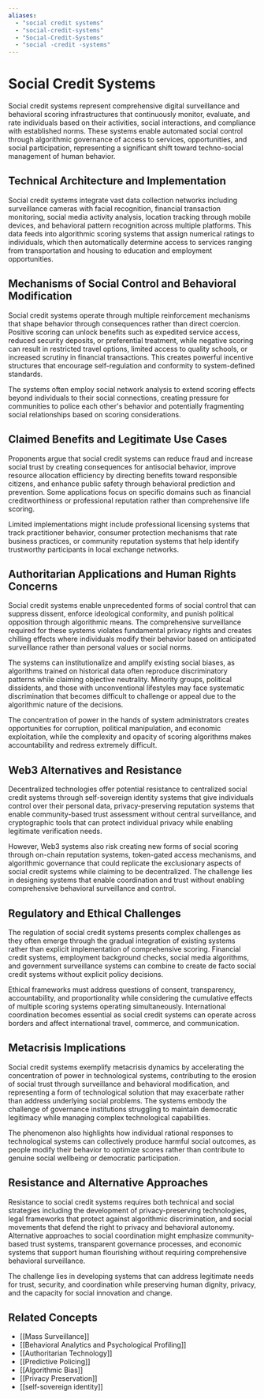 ```yaml
---
aliases:
  - "social credit systems"
  - "social-credit-systems"
  - "Social-Credit-Systems"
  - "social -credit -systems"
---
```


# Social Credit Systems

Social credit systems represent comprehensive digital surveillance and behavioral scoring infrastructures that continuously monitor, evaluate, and rate individuals based on their activities, social interactions, and compliance with established norms. These systems enable automated social control through algorithmic governance of access to services, opportunities, and social participation, representing a significant shift toward techno-social management of human behavior.

## Technical Architecture and Implementation

Social credit systems integrate vast data collection networks including surveillance cameras with facial recognition, financial transaction monitoring, social media activity analysis, location tracking through mobile devices, and behavioral pattern recognition across multiple platforms. This data feeds into algorithmic scoring systems that assign numerical ratings to individuals, which then automatically determine access to services ranging from transportation and housing to education and employment opportunities.

## Mechanisms of Social Control and Behavioral Modification

Social credit systems operate through multiple reinforcement mechanisms that shape behavior through consequences rather than direct coercion. Positive scoring can unlock benefits such as expedited service access, reduced security deposits, or preferential treatment, while negative scoring can result in restricted travel options, limited access to quality schools, or increased scrutiny in financial transactions. This creates powerful incentive structures that encourage self-regulation and conformity to system-defined standards.

The systems often employ social network analysis to extend scoring effects beyond individuals to their social connections, creating pressure for communities to police each other's behavior and potentially fragmenting social relationships based on scoring considerations.

## Claimed Benefits and Legitimate Use Cases

Proponents argue that social credit systems can reduce fraud and increase social trust by creating consequences for antisocial behavior, improve resource allocation efficiency by directing benefits toward responsible citizens, and enhance public safety through behavioral prediction and prevention. Some applications focus on specific domains such as financial creditworthiness or professional reputation rather than comprehensive life scoring.

Limited implementations might include professional licensing systems that track practitioner behavior, consumer protection mechanisms that rate business practices, or community reputation systems that help identify trustworthy participants in local exchange networks.

## Authoritarian Applications and Human Rights Concerns

Social credit systems enable unprecedented forms of social control that can suppress dissent, enforce ideological conformity, and punish political opposition through algorithmic means. The comprehensive surveillance required for these systems violates fundamental privacy rights and creates chilling effects where individuals modify their behavior based on anticipated surveillance rather than personal values or social norms.

The systems can institutionalize and amplify existing social biases, as algorithms trained on historical data often reproduce discriminatory patterns while claiming objective neutrality. Minority groups, political dissidents, and those with unconventional lifestyles may face systematic discrimination that becomes difficult to challenge or appeal due to the algorithmic nature of the decisions.

The concentration of power in the hands of system administrators creates opportunities for corruption, political manipulation, and economic exploitation, while the complexity and opacity of scoring algorithms makes accountability and redress extremely difficult.

## Web3 Alternatives and Resistance

Decentralized technologies offer potential resistance to centralized social credit systems through self-sovereign identity systems that give individuals control over their personal data, privacy-preserving reputation systems that enable community-based trust assessment without central surveillance, and cryptographic tools that can protect individual privacy while enabling legitimate verification needs.

However, Web3 systems also risk creating new forms of social scoring through on-chain reputation systems, token-gated access mechanisms, and algorithmic governance that could replicate the exclusionary aspects of social credit systems while claiming to be decentralized. The challenge lies in designing systems that enable coordination and trust without enabling comprehensive behavioral surveillance and control.

## Regulatory and Ethical Challenges

The regulation of social credit systems presents complex challenges as they often emerge through the gradual integration of existing systems rather than explicit implementation of comprehensive scoring. Financial credit systems, employment background checks, social media algorithms, and government surveillance systems can combine to create de facto social credit systems without explicit policy decisions.

Ethical frameworks must address questions of consent, transparency, accountability, and proportionality while considering the cumulative effects of multiple scoring systems operating simultaneously. International coordination becomes essential as social credit systems can operate across borders and affect international travel, commerce, and communication.

## Metacrisis Implications

Social credit systems exemplify metacrisis dynamics by accelerating the concentration of power in technological systems, contributing to the erosion of social trust through surveillance and behavioral modification, and representing a form of technological solution that may exacerbate rather than address underlying social problems. The systems embody the challenge of governance institutions struggling to maintain democratic legitimacy while managing complex technological capabilities.

The phenomenon also highlights how individual rational responses to technological systems can collectively produce harmful social outcomes, as people modify their behavior to optimize scores rather than contribute to genuine social wellbeing or democratic participation.

## Resistance and Alternative Approaches

Resistance to social credit systems requires both technical and social strategies including the development of privacy-preserving technologies, legal frameworks that protect against algorithmic discrimination, and social movements that defend the right to privacy and behavioral autonomy. Alternative approaches to social coordination might emphasize community-based trust systems, transparent governance processes, and economic systems that support human flourishing without requiring comprehensive behavioral surveillance.

The challenge lies in developing systems that can address legitimate needs for trust, security, and coordination while preserving human dignity, privacy, and the capacity for social innovation and change.

## Related Concepts

- [[Mass Surveillance]]
- [[Behavioral Analytics and Psychological Profiling]]
- [[Authoritarian Technology]]
- [[Predictive Policing]]
- [[Algorithmic Bias]]
- [[Privacy Preservation]]
- [[self-sovereign identity]]